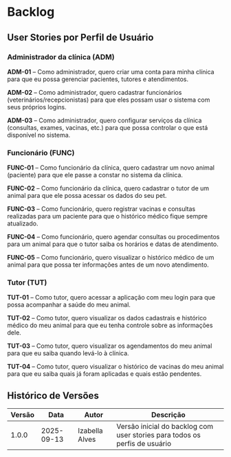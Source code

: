 # Backlog

## User Stories por Perfil de Usuário

### Administrador da clínica (ADM)

**ADM-01** – Como administrador, quero criar uma conta para minha clínica para que eu possa gerenciar pacientes, tutores e atendimentos.

**ADM-02** – Como administrador, quero cadastrar funcionários (veterinários/recepcionistas) para que eles possam usar o sistema com seus próprios logins.

**ADM-03** – Como administrador, quero configurar serviços da clínica (consultas, exames, vacinas, etc.) para que possa controlar o que está disponível no sistema.

### Funcionário (FUNC)

**FUNC-01** – Como funcionário da clínica, quero cadastrar um novo animal (paciente) para que ele passe a constar no sistema da clínica.

**FUNC-02** – Como funcionário da clínica, quero cadastrar o tutor de um animal para que ele possa acessar os dados do seu pet.

**FUNC-03** – Como funcionário, quero registrar vacinas e consultas realizadas para um paciente para que o histórico médico fique sempre atualizado.

**FUNC-04** – Como funcionário, quero agendar consultas ou procedimentos para um animal para que o tutor saiba os horários e datas de atendimento.

**FUNC-05** – Como funcionário, quero visualizar o histórico médico de um animal para que possa ter informações antes de um novo atendimento.

### Tutor (TUT)

**TUT-01** – Como tutor, quero acessar a aplicação com meu login para que possa acompanhar a saúde do meu animal.

**TUT-02** – Como tutor, quero visualizar os dados cadastrais e histórico médico do meu animal para que eu tenha controle sobre as informações dele.

**TUT-03** – Como tutor, quero visualizar os agendamentos do meu animal para que eu saiba quando levá-lo à clínica.

**TUT-04** – Como tutor, quero visualizar o histórico de vacinas do meu animal para que eu saiba quais já foram aplicadas e quais estão pendentes.

## Histórico de Versões

| Versão | Data | Autor | Descrição |
|--------|------|-------|-----------|
| 1.0.0 | 2025-09-13 | Izabella Alves | Versão inicial do backlog com user stories para todos os perfis de usuário |
